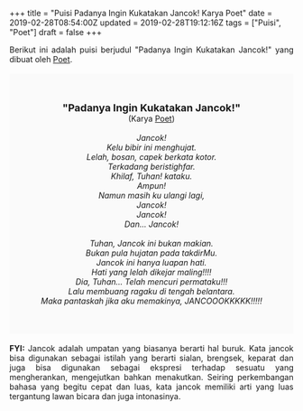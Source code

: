 +++
title = "Puisi Padanya Ingin Kukatakan Jancok! Karya Poet"
date = 2019-02-28T08:54:00Z
updated = 2019-02-28T19:12:16Z
tags = ["Puisi", "Poet"]
draft = false
+++

<div dir="ltr" style="text-align: left;" trbidi="on"><div dir="ltr" style="text-align: left;" trbidi="on"><div dir="ltr" style="text-align: left;" trbidi="on"><div style="text-align: justify;">Berikut ini adalah puisi berjudul "Padanya Ingin Kukatakan Jancok!" yang dibuat oleh <a href="https://www.kemudian.com/users/poet" target="_blank">Poet</a>.</div><br /><div style="background: #FAFAFA; font-size: 14px; height: auto; margin: 0 auto; padding: 50px; text-align: center; width: auto;"><span style="font-size: 18px;"><b>"Padanya Ingin Kukatakan Jancok!"</b></span><br />(Karya <a href="https://www.sekata.web.id/tags/poet" target="_blank">Poet</a>) <br /><br /><i>Jancok!<br />Kelu bibir ini menghujat.<br />Lelah, bosan, capek berkata kotor.<br />Terkadang beristighfar.<br />Khilaf, Tuhan! kataku.<br />Ampun!<br />Namun masih ku ulangi lagi,<br />Jancok!<br />Jancok!<br />Dan… Jancok!<br /><br />Tuhan, Jancok ini bukan makian.<br />Bukan pula hujatan pada takdirMu.<br />Jancok ini hanya luapan hati.<br />Hati yang lelah dikejar maling!!!!<br />Dia, Tuhan… Telah mencuri permataku!!!<br />Lalu membuang ragaku di tengah belantara.<br />Maka pantaskah jika aku memakinya, JANCOOOKKKKK!!!!!</i></div></div></div><br /><div style="text-align: justify;"><b>FYI:</b> Jancok adalah umpatan yang biasanya berarti hal buruk. Kata jancok bisa digunakan sebagai istilah yang berarti sialan, brengsek, keparat dan juga bisa digunakan sebagai ekspresi terhadap sesuatu yang mengherankan, mengejutkan bahkan menakutkan. Seiring perkembangan bahasa yang begitu cepat dan luas, kata jancok memiliki arti yang luas tergantung lawan bicara dan juga intonasinya.</div></div>

